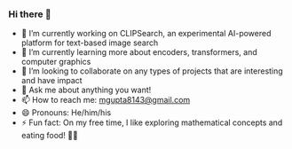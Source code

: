 ### Hi there 👋

- 🔭 I’m currently working on CLIPSearch, an experimental AI-powered platform for text-based image search
- 🌱 I’m currently learning more about encoders, transformers, and computer graphics
- 👯 I’m looking to collaborate on any types of projects that are interesting and have impact
- 💬 Ask me about anything you want!
- 📫 How to reach me: mgupta8143@gmail.com
- 😄 Pronouns: He/him/his
- ⚡ Fun fact: On my free time, I like exploring mathematical concepts and eating food! 🚀🌌

<!--
**mgupta8143/mgupta8143** is a ✨ _special_ ✨ repository because its `README.md` (this file) appears on your GitHub profile.

Here are some ideas to get you started:

- 🔭 I’m currently working on ...
- 🌱 I’m currently learning ...
- 👯 I’m looking to collaborate on ...
- 🤔 I’m looking for help with ...
- 💬 Ask me about ...
- 📫 How to reach me: ...
- 😄 Pronouns: ...
- ⚡ Fun fact: ...
-->

